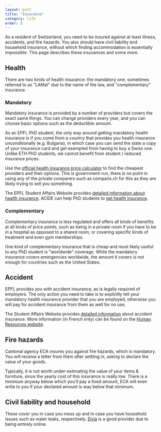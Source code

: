 ```yaml
---
layout: post
title: "Insurance"
category: life
order: 8
---
```


As a resident of Switzerland, you need to be insured against at least illness, accidents, and fire hazards.
You also should have civil liability and household insurance, without which finding accommodation is essentially impossible.
This page describes these insurances and some more.


## Health

There are two kinds of health insurance: the mandatory one, sometimes referred to as "LAMal" due to the name of the law, and "complementary" insurance.

### Mandatory

Mandatory insurance is provided by a number of providers but covers the exact same things. You can change providers every year, and you can choose basic options such as the deductible amount.

As an EPFL PhD student, the only way around getting mandatory health insurance is if you come from a country that provides you health insurance unconditionally (e.g. Bulgaria),
in which case you can send the state a copy of your insurance card and get exempted from having to buy a Swiss one.
Unlike ETH PhD students, we cannot benefit from student / reduced insurance prices.

Use the [official health insurance price calculator](https://www.priminfo.admin.ch/fr/praemien) to find the cheapest providers and their options.
This is government-run, there is no point in using any of the private comparers such as comparis.ch for this as they are likely trying to sell you something.

The EPFL Student Affairs Website provides [detailed information about health insurance](https://sae.epfl.ch/health-insurance).
ACIDE can help PhD students to [get health insurance](http://acide.epfl.ch/services/health-insurance/).

### Complementary

Complementary insurance is less regulated and offers all kinds of benefits at all kinds of price points, such as being in a private room if you have to be in a hospital as opposed to a shared room,
or covering specific kinds of treatment and even gym memberships.

One kind of complementary insurance that is cheap and most likely useful to any PhD student is "worldwide" coverage.
While the mandatory insurance covers emergencies worldwide, the amount it covers is not enough for countries such as the United States.


## Accident

EPFL provides you with accident insurance, as is legally required of employers.
The only action you need to take is to explicitly tell your mandatory health insurance provider that you are employed, otherwise you will pay for accident insurance from them as well for no use.

The Student Affairs Website provides [detailed information](https://sae.epfl.ch/accident-insurance) about accident insurance. More information (in French only) can be found on the [Human Resources website](https://rh.epfl.ch/prestationsRH).


## Fire hazards

Cantonal agency ECA insures you against fire hazards, which is mandatory.
You will receive a letter from them after settling in, asking to declare the value of your goods.

Typically, it is not worth under-estimating the value of your items & furniture, since the yearly cost of this insurance is really low.
There is a minimum anyway below which you'll pay a fixed amount, ECA will even write to you if your declared amount is way below that minimum.


## Civil liability and household

These cover you in case you mess up and in case you have household issues such as water leaks, respectively.
[Elvia](https://www.elvia.ch/en/product-overview.html) is a good provider due to being entirely online.
